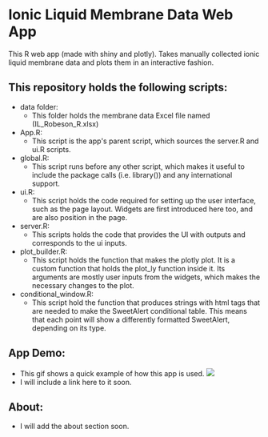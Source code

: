 # Ionic Liquid Membrane Data Web App
This R web app (made with shiny and plotly). Takes manually collected ionic liquid membrane data and plots them in an interactive fashion.

## This repository holds the following scripts:
- data folder: 
  - This folder holds the membrane data Excel file named (IL_Robeson_R.xlsx)
- App.R:
  - This script is the app's parent script, which sources the server.R and ui.R scripts.
- global.R:
  - This script runs before any other script, which makes it useful to include the package calls (i.e. library())
  and any international support.
- ui.R:
  - This script holds the code required for setting up the user interface, such as the page layout. 
  Widgets are first introduced here too, and are also position in the page.
- server.R:
  - This scripts holds the code that provides the UI with outputs and corresponds to the ui inputs.
- plot_builder.R:
  - This script holds the function that makes the plotly plot. It is a custom function that holds 
  the plot_ly function inside it. Its arguments are mostly user inputs from the widgets, which makes
  the necessary changes to the plot.
- conditional_window.R:
  - This script hold the function that produces strings with html tags that are needed to make the SweetAlert 
  conditional table. This means that each point will show a differently formatted SweetAlert, depending on its type.

## App Demo:
- This gif shows a quick example of how this app is used.
  ![](IL_membrane_webapp.gif)
- I will include a link here to it soon.

## About:
- I will add the about section soon.
